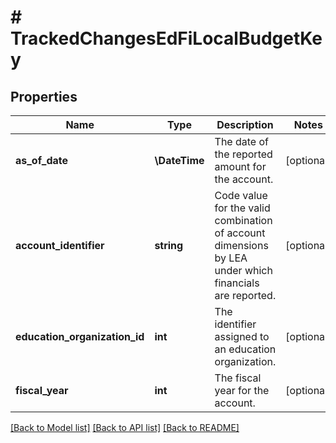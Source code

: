 # # TrackedChangesEdFiLocalBudgetKey

## Properties

Name | Type | Description | Notes
------------ | ------------- | ------------- | -------------
**as_of_date** | **\DateTime** | The date of the reported amount for the account. | [optional]
**account_identifier** | **string** | Code value for the valid combination of account dimensions by LEA under which financials are reported. | [optional]
**education_organization_id** | **int** | The identifier assigned to an education organization. | [optional]
**fiscal_year** | **int** | The fiscal year for the account. | [optional]

[[Back to Model list]](../../README.md#models) [[Back to API list]](../../README.md#endpoints) [[Back to README]](../../README.md)
